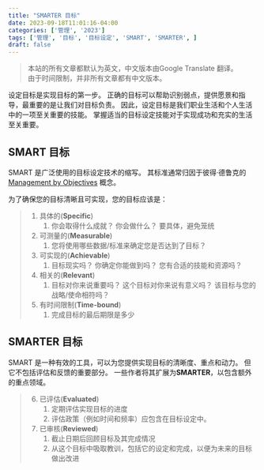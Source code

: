 ```yaml
---
title: "SMARTER 目标"  
date: 2023-09-18T11:01:16-04:00  
categories: ['管理', '2023']    
tags: ['管理', '目标', '目标设定', 'SMART', 'SMARTER', ]    
draft: false
---
```

> 本站的所有文章都默认为英文，中文版本由Google Translate 翻译。  
> 由于时间限制，并非所有文章都有中文版本。

设定目标是实现目标的第一步。
正确的目标可以帮助识别弱点，提供愿景和指导，最重要的是让我们对目标负责。
因此，设定目标是我们职业生活和个人生活中的一项至关重要的技能。 掌握适当的目标设定技能对于实现成功和充实的生活至关重要。

## SMART 目标

SMART 是广泛使用的目标设定技术的缩写。 其标准通常归因于彼得·德鲁克的 [Management by Objectives](https://en.wikipedia.org/wiki/Management_by_objectives) 概念。

为了确保您的目标清晰且可实现，您的目标应该是：

> 1. 具体的(**Specific**)
>    1. 你会取得什么成就？ 你会做什么？ 要具体，避免笼统
> 2. 可测量的(**Measurable**)
>    1. 您将使用哪些数据/标准来确定您是否达到了目标？
> 3. 可实现的(**Achievable**)
>    1. 目标现实吗？ 你确定你能做到吗？ 您有合适的技能和资源吗？
> 4. 相关的(**Relevant**)
>    1. 目标对你来说重要吗？ 这个目标对你来说有意义吗？ 该目标与您的战略/使命相符吗？
> 5. 有时间限制(**Time-bound**)
>    1. 完成目标的最后期限是多少

## SMARTER 目标

SMART 是一种有效的工具，可以为您提供实现目标的清晰度、重点和动力。 但它不包括评估和反馈的重要部分。 一些作者将其扩展为**SMARTER**，以包含额外的重点领域。

> 6. 已评估(**Evaluated**)
>    1. 定期评估实现目标的进度 
>    7. 评估政策（例如时间和频率）应包含在目标设定中。
> 7. 已审核(**Reviewed**) 
>    1. 截止日期后回顾目标及其完成情况  
>    8. 从这个目标中吸取教训，包括它的设定和完成，以便为未来的目标做出改进